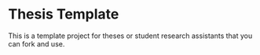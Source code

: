 # Thesis Template

This is a template project for theses or student research assistants that you can fork and use.